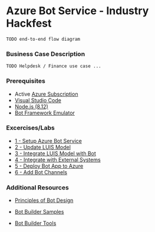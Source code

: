 # Azure Bot Service - Industry Hackfest

    TODO end-to-end flow diagram

### Business Case Description

    TODO Helpdesk / Finance use case ...

### Prerequisites

- Active [Azure Subscription](https://azure.microsoft.com/en-us/free/)
- [Visual Studio Code](https://www.visualstudio.com/downloads)
- [Node.js (8.12)](https://nodejs.org/)
- [Bot Framework Emulator](https://github.com/Microsoft/BotFramework-Emulator)

### Excercises/Labs

- [1 - Setup Azure Bot Service](https://raw.githubusercontent.com/jomit/BotWorkshop/master/1-SetupAzureBotService.md)
- [2 - Update LUIS Model]()
- [3 - Integrate LUIS Model with Bot]()
- [4 - Integrate with External Systems]()
- [5 - Deploy Bot App to Azure]()
- [6 - Add Bot Channels]()


### Additional Resources
- [Principles of Bot Design](https://docs.microsoft.com/en-us/azure/bot-service/bot-service-design-principles?view=azure-bot-service-4.0)

- [Bot Builder Samples](https://github.com/Microsoft/BotBuilder-Samples/blob/master/readme.md)

- [Bot Builder Tools](https://docs.microsoft.com/en-us/azure/bot-service/bot-builder-tools?view=azure-bot-service-4.0)